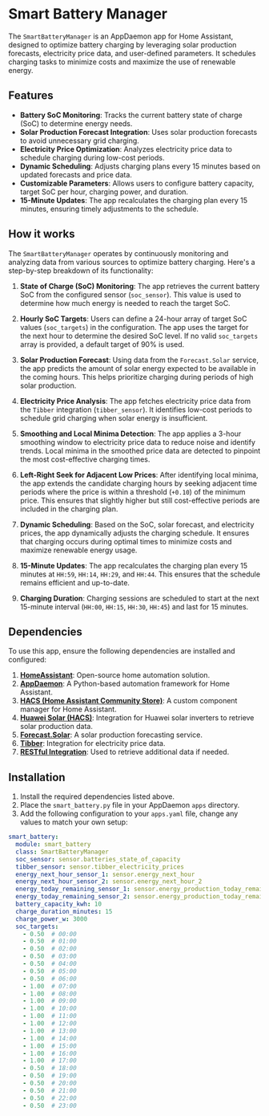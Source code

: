 # Smart Battery Manager

The `SmartBatteryManager` is an AppDaemon app for Home Assistant, designed to optimize battery charging by leveraging solar production forecasts, electricity price data, and user-defined parameters. It schedules charging tasks to minimize costs and maximize the use of renewable energy.

## Features

- **Battery SoC Monitoring**: Tracks the current battery state of charge (SoC) to determine energy needs.
- **Solar Production Forecast Integration**: Uses solar production forecasts to avoid unnecessary grid charging.
- **Electricity Price Optimization**: Analyzes electricity price data to schedule charging during low-cost periods.
- **Dynamic Scheduling**: Adjusts charging plans every 15 minutes based on updated forecasts and price data.
- **Customizable Parameters**: Allows users to configure battery capacity, target SoC per hour, charging power, and duration.
- **15-Minute Updates**: The app recalculates the charging plan every 15 minutes, ensuring timely adjustments to the schedule.

## How it works

The `SmartBatteryManager` operates by continuously monitoring and analyzing data from various sources to optimize battery charging. Here's a step-by-step breakdown of its functionality:

1. **State of Charge (SoC) Monitoring**: The app retrieves the current battery SoC from the configured sensor (`soc_sensor`). This value is used to determine how much energy is needed to reach the target SoC.

2. **Hourly SoC Targets**: Users can define a 24-hour array of target SoC values (`soc_targets`) in the configuration. The app uses the target for the next hour to determine the desired SoC level. If no valid `soc_targets` array is provided, a default target of 90% is used.

3. **Solar Production Forecast**: Using data from the `Forecast.Solar` service, the app predicts the amount of solar energy expected to be available in the coming hours. This helps prioritize charging during periods of high solar production.

4. **Electricity Price Analysis**: The app fetches electricity price data from the `Tibber` integration (`tibber_sensor`). It identifies low-cost periods to schedule grid charging when solar energy is insufficient.

5. **Smoothing and Local Minima Detection**: The app applies a 3-hour smoothing window to electricity price data to reduce noise and identify trends. Local minima in the smoothed price data are detected to pinpoint the most cost-effective charging times.

6. **Left-Right Seek for Adjacent Low Prices**: After identifying local minima, the app extends the candidate charging hours by seeking adjacent time periods where the price is within a threshold (`+0.10`) of the minimum price. This ensures that slightly higher but still cost-effective periods are included in the charging plan.

7. **Dynamic Scheduling**: Based on the SoC, solar forecast, and electricity prices, the app dynamically adjusts the charging schedule. It ensures that charging occurs during optimal times to minimize costs and maximize renewable energy usage.

8. **15-Minute Updates**: The app recalculates the charging plan every 15 minutes at `HH:59`, `HH:14`, `HH:29`, and `HH:44`. This ensures that the schedule remains efficient and up-to-date.

9. **Charging Duration**: Charging sessions are scheduled to start at the next 15-minute interval (`HH:00`, `HH:15`, `HH:30`, `HH:45`) and last for 15 minutes.

## Dependencies

To use this app, ensure the following dependencies are installed and configured:

1. **[HomeAssistant](https://www.home-assistant.io/)**: Open-source home automation solution.
2. **[AppDaemon](https://appdaemon.readthedocs.io/en/latest/)**: A Python-based automation framework for Home Assistant.
3. **[HACS (Home Assistant Community Store)](https://hacs.xyz/)**: A custom component manager for Home Assistant.
4. **[Huawei Solar (HACS)](https://github.com/wlcrs/huawei_solar)**: Integration for Huawei solar inverters to retrieve solar production data.
5. **[Forecast.Solar](https://forecast.solar/)**: A solar production forecasting service.
6. **[Tibber](https://developer.tibber.com/)**: Integration for electricity price data.
7. **[RESTful Integration](https://www.home-assistant.io/integrations/rest/)**: Used to retrieve additional data if needed.

## Installation

1. Install the required dependencies listed above.
2. Place the `smart_battery.py` file in your AppDaemon `apps` directory.
3. Add the following configuration to your `apps.yaml` file, change any values to match your own setup:

```yaml
smart_battery:
  module: smart_battery
  class: SmartBatteryManager
  soc_sensor: sensor.batteries_state_of_capacity
  tibber_sensor: sensor.tibber_electricity_prices
  energy_next_hour_sensor_1: sensor.energy_next_hour
  energy_next_hour_sensor_2: sensor.energy_next_hour_2
  energy_today_remaining_sensor_1: sensor.energy_production_today_remaining
  energy_today_remaining_sensor_2: sensor.energy_production_today_remaining_2
  battery_capacity_kwh: 10
  charge_duration_minutes: 15
  charge_power_w: 3000
  soc_targets:
    - 0.50  # 00:00
    - 0.50  # 01:00
    - 0.50  # 02:00
    - 0.50  # 03:00
    - 0.50  # 04:00
    - 0.50  # 05:00
    - 0.50  # 06:00
    - 1.00  # 07:00
    - 1.00  # 08:00
    - 1.00  # 09:00
    - 1.00  # 10:00
    - 1.00  # 11:00
    - 1.00  # 12:00
    - 1.00  # 13:00
    - 1.00  # 14:00
    - 1.00  # 15:00
    - 1.00  # 16:00
    - 1.00  # 17:00
    - 0.50  # 18:00
    - 0.50  # 19:00
    - 0.50  # 20:00
    - 0.50  # 21:00
    - 0.50  # 22:00
    - 0.50  # 23:00
```
